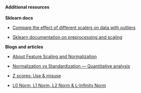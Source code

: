 #### Additional resources 

**Sklearn docs**

- [Compare the effect of different scalers on data with outliers](http://scikit-learn.org/stable/auto_examples/preprocessing/plot_all_scaling.html#sphx-glr-auto-examples-preprocessing-plot-all-scaling-py)

- [Sklearn documentation on preprocessing and scaling](https://scikit-learn.org/stable/modules/preprocessing.html)



**Blogs and articles**

- [About Feature Scaling and Normalization](https://sebastianraschka.com/Articles/2014_about_feature_scaling.html)

- [Normalization vs Standardization — Quantitative analysis](https://towardsdatascience.com/normalization-vs-standardization-quantitative-analysis-a91e8a79cebf)

- [Z scores: Use & misuse](https://influentialpoints.com/Training/z_scores_use_and_misuse.htm)

- [L0 Norm, L1 Norm, L2 Norm & L-Infinity Norm](https://medium.com/@montjoile/l0-norm-l1-norm-l2-norm-l-infinity-norm-7a7d18a4f40c)